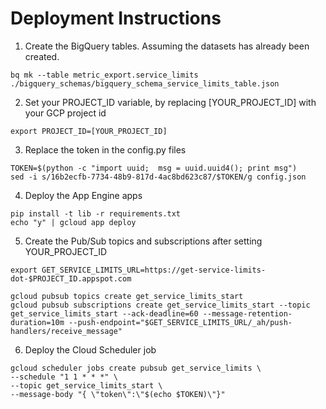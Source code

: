 
# Deployment Instructions

1. Create the BigQuery tables. Assuming the datasets has already been created.
```
bq mk --table metric_export.service_limits  ./bigquery_schemas/bigquery_schema_service_limits_table.json
```


2. Set your PROJECT_ID variable, by replacing [YOUR_PROJECT_ID] with your GCP project id
```
export PROJECT_ID=[YOUR_PROJECT_ID]
```

3. Replace the token in the config.py files
```
TOKEN=$(python -c "import uuid;  msg = uuid.uuid4(); print msg")
sed -i s/16b2ecfb-7734-48b9-817d-4ac8bd623c87/$TOKEN/g config.json
```

4. Deploy the App Engine apps
```
pip install -t lib -r requirements.txt
echo "y" | gcloud app deploy
```

5. Create the Pub/Sub topics and subscriptions after setting YOUR_PROJECT_ID
```
export GET_SERVICE_LIMITS_URL=https://get-service-limits-dot-$PROJECT_ID.appspot.com

gcloud pubsub topics create get_service_limits_start
gcloud pubsub subscriptions create get_service_limits_start --topic get_service_limits_start --ack-deadline=60 --message-retention-duration=10m --push-endpoint="$GET_SERVICE_LIMITS_URL/_ah/push-handlers/receive_message"
```

6. Deploy the Cloud Scheduler job
```
gcloud scheduler jobs create pubsub get_service_limits \
--schedule "1 1 * * *" \
--topic get_service_limits_start \
--message-body "{ \"token\":\"$(echo $TOKEN)\"}"
```